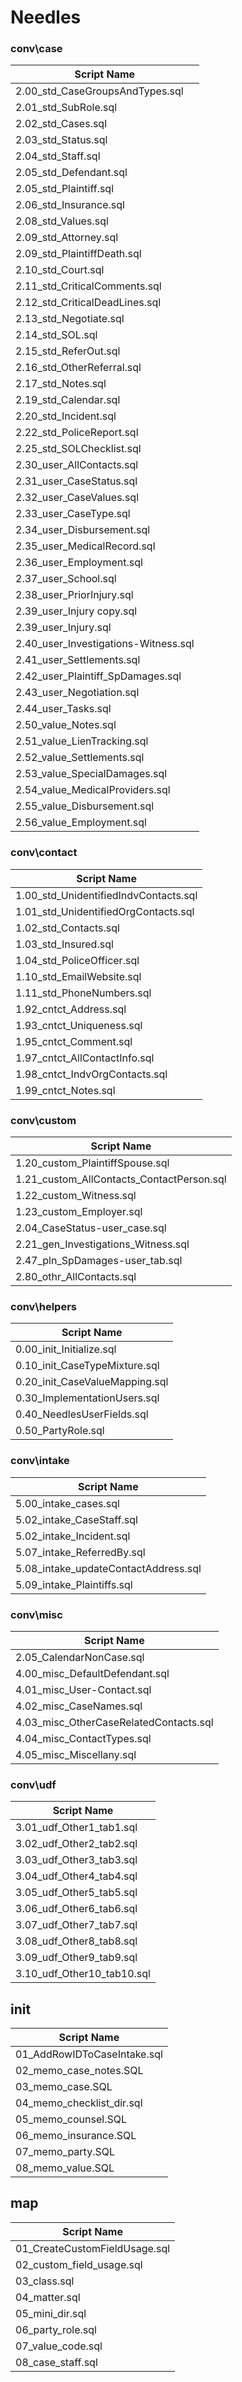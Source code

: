 # Needles

### conv\case

| Script Name |
|-------------|
| 2.00_std_CaseGroupsAndTypes.sql |
| 2.01_std_SubRole.sql |
| 2.02_std_Cases.sql |
| 2.03_std_Status.sql |
| 2.04_std_Staff.sql |
| 2.05_std_Defendant.sql |
| 2.05_std_Plaintiff.sql |
| 2.06_std_Insurance.sql |
| 2.08_std_Values.sql |
| 2.09_std_Attorney.sql |
| 2.09_std_PlaintiffDeath.sql |
| 2.10_std_Court.sql |
| 2.11_std_CriticalComments.sql |
| 2.12_std_CriticalDeadLines.sql |
| 2.13_std_Negotiate.sql |
| 2.14_std_SOL.sql |
| 2.15_std_ReferOut.sql |
| 2.16_std_OtherReferral.sql |
| 2.17_std_Notes.sql |
| 2.19_std_Calendar.sql |
| 2.20_std_Incident.sql |
| 2.22_std_PoliceReport.sql |
| 2.25_std_SOLChecklist.sql |
| 2.30_user_AllContacts.sql |
| 2.31_user_CaseStatus.sql |
| 2.32_user_CaseValues.sql |
| 2.33_user_CaseType.sql |
| 2.34_user_Disbursement.sql |
| 2.35_user_MedicalRecord.sql |
| 2.36_user_Employment.sql |
| 2.37_user_School.sql |
| 2.38_user_PriorInjury.sql |
| 2.39_user_Injury copy.sql |
| 2.39_user_Injury.sql |
| 2.40_user_Investigations-Witness.sql |
| 2.41_user_Settlements.sql |
| 2.42_user_Plaintiff_SpDamages.sql |
| 2.43_user_Negotiation.sql |
| 2.44_user_Tasks.sql |
| 2.50_value_Notes.sql |
| 2.51_value_LienTracking.sql |
| 2.52_value_Settlements.sql |
| 2.53_value_SpecialDamages.sql |
| 2.54_value_MedicalProviders.sql |
| 2.55_value_Disbursement.sql |
| 2.56_value_Employment.sql |

### conv\contact

| Script Name |
|-------------|
| 1.00_std_UnidentifiedIndvContacts.sql |
| 1.01_std_UnidentifiedOrgContacts.sql |
| 1.02_std_Contacts.sql |
| 1.03_std_Insured.sql |
| 1.04_std_PoliceOfficer.sql |
| 1.10_std_EmailWebsite.sql |
| 1.11_std_PhoneNumbers.sql |
| 1.92_cntct_Address.sql |
| 1.93_cntct_Uniqueness.sql |
| 1.95_cntct_Comment.sql |
| 1.97_cntct_AllContactInfo.sql |
| 1.98_cntct_IndvOrgContacts.sql |
| 1.99_cntct_Notes.sql |

### conv\custom

| Script Name |
|-------------|
| 1.20_custom_PlaintiffSpouse.sql |
| 1.21_custom_AllContacts_ContactPerson.sql |
| 1.22_custom_Witness.sql |
| 1.23_custom_Employer.sql |
| 2.04_CaseStatus-user_case.sql |
| 2.21_gen_Investigations_Witness.sql |
| 2.47_pln_SpDamages-user_tab.sql |
| 2.80_othr_AllContacts.sql |

### conv\helpers

| Script Name |
|-------------|
| 0.00_init_Initialize.sql |
| 0.10_init_CaseTypeMixture.sql |
| 0.20_init_CaseValueMapping.sql |
| 0.30_ImplementationUsers.sql |
| 0.40_NeedlesUserFields.sql |
| 0.50_PartyRole.sql |

### conv\intake

| Script Name |
|-------------|
| 5.00_intake_cases.sql |
| 5.02_intake_CaseStaff.sql |
| 5.02_intake_Incident.sql |
| 5.07_intake_ReferredBy.sql |
| 5.08_intake_updateContactAddress.sql |
| 5.09_intake_Plaintiffs.sql |

### conv\misc

| Script Name |
|-------------|
| 2.05_CalendarNonCase.sql |
| 4.00_misc_DefaultDefendant.sql |
| 4.01_misc_User-Contact.sql |
| 4.02_misc_CaseNames.sql |
| 4.03_misc_OtherCaseRelatedContacts.sql |
| 4.04_misc_ContactTypes.sql |
| 4.05_misc_Miscellany.sql |

### conv\udf

| Script Name |
|-------------|
| 3.01_udf_Other1_tab1.sql |
| 3.02_udf_Other2_tab2.sql |
| 3.03_udf_Other3_tab3.sql |
| 3.04_udf_Other4_tab4.sql |
| 3.05_udf_Other5_tab5.sql |
| 3.06_udf_Other6_tab6.sql |
| 3.07_udf_Other7_tab7.sql |
| 3.08_udf_Other8_tab8.sql |
| 3.09_udf_Other9_tab9.sql |
| 3.10_udf_Other10_tab10.sql |

## init

| Script Name |
|-------------|
| 01_AddRowIDToCaseIntake.sql |
| 02_memo_case_notes.SQL |
| 03_memo_case.SQL |
| 04_memo_checklist_dir.sql |
| 05_memo_counsel.SQL |
| 06_memo_insurance.SQL |
| 07_memo_party.SQL |
| 08_memo_value.SQL |

## map

| Script Name |
|-------------|
| 01_CreateCustomFieldUsage.sql |
| 02_custom_field_usage.sql |
| 03_class.sql |
| 04_matter.sql |
| 05_mini_dir.sql |
| 06_party_role.sql |
| 07_value_code.sql |
| 08_case_staff.sql |

